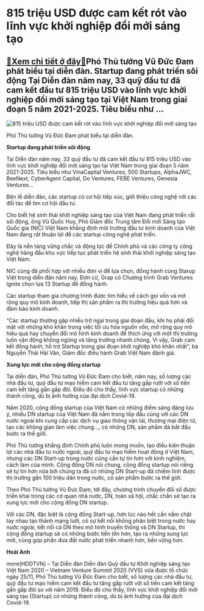 815 triệu USD được cam kết rót vào lĩnh vực khởi nghiệp đổi mới sáng tạo
========================================================================

[:gift:Xem chi tiết ở đây:gift:](https://hddtvn.com/815-trieu-usd-duoc-cam-ket-rot-vao-linh-vuc-khoi-nghiep-doi-moi-sang-tao/)Phó Thủ tướng Vũ Đức Đam phát biểu tại diễn đàn. Startup đang phát triển sôi động Tại Diễn đàn năm nay, 33 quỹ đầu tư đã cam kết đầu tư 815 triệu USD vào lĩnh vực khởi nghiệp đổi mới sáng tạo tại Việt Nam trong giai đoạn 5 năm 2021-2025. Tiêu biểu như …
-------------------------------------------------------------------------------------------------------------------------------------------------------------------------------------------------------------------------------------------------------------





![815 triệu USD được cam kết rót vào lĩnh vực khởi nghiệp đổi mới sáng tạo](https://hddtvn.com/wp-content/uploads/2021/01/4753_127272511_382026206395414_3743491121812203807_n.jpg "815 triệu USD được cam kết rót vào lĩnh vực khởi nghiệp đổi mới sáng tạo")


Phó Thủ tướng Vũ Đức Đam phát biểu tại diễn đàn.



**Startup đang phát triển sôi động**


Tại Diễn đàn năm nay, 33 quỹ đầu tư đã cam kết đầu tư 815 triệu USD vào lĩnh vực khởi nghiệp đổi mới sáng tạo tại Việt Nam trong giai đoạn 5 năm 2021-2025. Tiêu biểu như VinaCapital Ventures, 500 Startups, AlphaJWC, BeeNext, CyberAgent Capital, Do Ventures, FEBE Ventures, Genesia Ventures…


Bên lề diễn đàn, các startup có cơ hội tiếp xúc, giới thiệu công nghệ với các đối tác để tìm cơ hội đầu tư.


Cho biết hệ sinh thái khởi nghiệp sáng tạo của Việt Nam đang phát triển rất sôi động, ông Vũ Quốc Huy, Phó Giám đốc Trung tâm Đổi mới Sáng tạo Quốc gia (NIC) Việt Nam khẳng định môi trường đầu tư kinh doanh của Việt Nam đang rất thuận lợi để các startup công nghệ phát triển.


Đây là nền tảng vững chắc và động lực để Chính phủ và các công ty công nghệ hàng đầu khu vực tiếp tục phát triển hệ sinh thái khởi nghiệp sáng tạo Việt Nam.


NIC cũng đã phối hợp với nhiều đơn vị để lựa chọn, đồng hành cùng Starup Việt trong diễn đàn năm nay. Đơn cử, Grap có Chương trình Grab Ventures Ignite chọn lựa 13 Startup để đồng hành.


Các startup tham gia chương trình được tìm hiểu về cách gọi vốn và mở rộng quy mô kinh doanh, tiếp thị sản phẩm ra thị trường hiệu quả hơn và đảm bảo kinh doanh.


“Các startup thường gặp nhiều trở ngại trong giai đoạn đầu, khi họ phải đối mặt với những khó khăn trong việc tối ưu hóa nguồn vốn, mở rộng quy mô hiệu quả hay chuyển đổi mô hình kinh doanh để thích ứng với một thị trường luôn vận động không ngừng và tăng trưởng nhanh chóng. Vì vậy, Grab cam kết đồng hành, hỗ trợ Startup trong giai đoạn khởi nghiệp khó khăn nhất”, bà Nguyễn Thái Hải Vân, Giám đốc điều hành Grab Việt Nam đánh giá.


**Xung lực mới cho cộng đồng startup**


Tại diễn đàn, Phó Thủ tướng Vũ Đức Đam cho biết, năm nay, số lượng các nhà đầu tư, quỹ đầu tư mạo hiểm cam kết đầu tư tăng gấp rưỡi với số tiền cam kết tăng gần gấp đôi. Điều đó cho thấy, lĩnh vực startup có những thành công, dù bị ảnh hưởng của đại dịch Covid-19.


Năm 2020, cộng đồng startup của Việt Nam có những điểm sáng đáng lưu ý, nhiều DN startup của Việt Nam đã nằm trong tốp đầu cùng với các DN nước ngoài khi cung cấp các dịch vụ giao thông vận tải, thương mại điện tử, tạo các không gian làm việc chung…, có những DN, sản phẩm đã bắt đầu bước ra thế giới.


Phó Thủ tướng khẳng định Chính phủ luôn mong muốn, tạo điều kiện thuận lợi các nhà đầu tư nước ngoài, quỹ đầu tư mạo hiểm hoạt động ở Việt Nam, nhưng các DN Start-up trong nước cũng cần tự tin hơn với kinh nghiệm, cách làm của mình. Cộng đồng DN nói chung, cộng đồng startup nói riêng sẽ tự tin hơn nữa bởi chúng ta đã có những DN Start-up đã chiếm lĩnh được thị trường gần 100 triệu dân trong nước, có sản phẩm bước ra thế giới.


Theo Phó Thủ tướng Vũ Đưc Đam, tới đây, chương trình chuyển đổi số được triển khai trong các cơ quan nhà nước, DN, toàn xã hội, chắc chắn sẽ tạo ra xung lực mới cho cộng đồng DN startup.


Với các DN, đặc biệt là cộng đồng Start-up, hơn lúc nào hết cần nắm chặt tay nhau tạo thành mạng lưới, có sự kết nối không phân biệt trong nước hay nước ngoài, kết nối cả DN theo mô hình truyền thống và DN Startup, thì cộng đồng startup sẽ có những bước tiến lớn hơn, tạo ra những xung lực mới, cùng góp phần đưa đất nước phát triển nhanh hơn, bền vững hơn.




**Hoài Anh**



more(HDDTVN) – Tại Diễn đàn Diễn đàn Quỹ đầu tư Khởi nghiệp sáng tạo Việt Nam 2020 – Vietnam Venture Summit 2020 (VVS) vừa được tổ chức ngày 25/11, Phó Thủ tướng Vũ Đức Đam cho biết, số lượng các nhà đầu tư, quỹ đầu tư mạo hiểm cam kết đầu tư tăng gấp rưỡi với số tiền cam kết tăng gần gấp đôi so với năm 2019. Điều đó cho thấy, lĩnh vực khởi nghiệp đổi mới sáng tạo (Startup) có những thành công, dù bị ảnh hưởng của đại dịch Covid-19.

